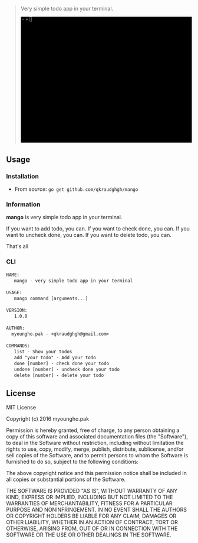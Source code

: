 > Very simple todo app in your terminal.
>
> ![Screenshot](image/mango_usage.gif)

## Usage

### Installation

- From *source*: `go get github.com/qkraudghgh/mango`

### Information

**mango** is very simple todo app in your terminal.

If you want to add todo, you can.
If you want to check done, you can.
If you want to uncheck done, you can.
If you want to delete todo, you can.

That's all

### CLI

```
NAME:
   mango - very simple todo app in your terminal

USAGE:
   mango command [arguments...]

VERSION:
   1.0.0

AUTHOR:
  myoungho.pak - <qkraudghgh@gmail.com>

COMMANDS:
   list - Show your todos
   add "your todo" - Add your todo
   done [number] - check done your todo
   undone [number] - uncheck done your todo
   delete [number] - delete your todo
```

## License

MIT License

Copyright (c) 2016 myoungho.pak

Permission is hereby granted, free of charge, to any person obtaining a copy
of this software and associated documentation files (the "Software"), to deal
in the Software without restriction, including without limitation the rights
to use, copy, modify, merge, publish, distribute, sublicense, and/or sell
copies of the Software, and to permit persons to whom the Software is
furnished to do so, subject to the following conditions:

The above copyright notice and this permission notice shall be included in all
copies or substantial portions of the Software.

THE SOFTWARE IS PROVIDED "AS IS", WITHOUT WARRANTY OF ANY KIND, EXPRESS OR
IMPLIED, INCLUDING BUT NOT LIMITED TO THE WARRANTIES OF MERCHANTABILITY,
FITNESS FOR A PARTICULAR PURPOSE AND NONINFRINGEMENT. IN NO EVENT SHALL THE
AUTHORS OR COPYRIGHT HOLDERS BE LIABLE FOR ANY CLAIM, DAMAGES OR OTHER
LIABILITY, WHETHER IN AN ACTION OF CONTRACT, TORT OR OTHERWISE, ARISING FROM,
OUT OF OR IN CONNECTION WITH THE SOFTWARE OR THE USE OR OTHER DEALINGS IN THE
SOFTWARE.
